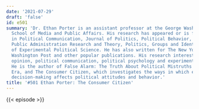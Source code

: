 ```yaml
---
date: '2021-07-29'
draft: 'false'
id: e501
summary: 'Dr. Ethan Porter is an assistant professor at the George Washington University
  School of Media and Public Affairs. His research has appeared or is forthcoming
  in Political Communication, Journal of Politics, Political Behavior, Journal of
  Public Administration Research and Theory, Politics, Groups and Identities and Journal
  of Experimental Political Science. He has also written for The New York Times, The
  Washington Post and other popular publications. His research interests include public
  opinion, political communication, political psychology and experimental design.
  He is the author of False Alarm: The Truth About Political Mistruths in the Trump
  Era, and The Consumer Citizen, which investigates the ways in which everyday consumer
  decision-making affects political attitudes and behavior.'
title: '#501 Ethan Porter: The Consumer Citizen'
---
```

{{< episode >}}
